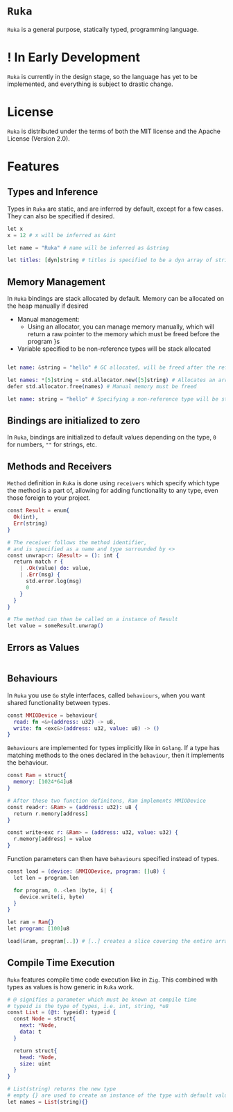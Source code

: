 # `Ruka`
`Ruka` is a general purpose, statically typed, programming language.

# ! In Early Development
`Ruka` is currently in the design stage, so the language has yet to be implemented, and everything is subject to drastic change.

# License
`Ruka` is distributed under the terms of both the MIT license and the Apache License (Version 2.0).

# Features

## Types and Inference
Types in `Ruka` are static, and are inferred by default, except for a few cases. They can also be specified if desired.
```elixir
let x
x = 12 # x will be inferred as &int

let name = "Ruka" # name will be inferred as &string

let titles: [dyn]string # titles is specified to be a dyn array of strings
```

## Memory Management
In `Ruka` bindings are stack allocated by default. Memory can be allocated on the heap manually if desired
- Manual management:
  - Using an allocator, you can manage memory manually, which will return a raw pointer to the memory which must be freed before the program }s
- Variable specified to be non-reference types will be stack allocated
```elixir

let name: &string = "hello" # GC allocated, will be freed after the reference goes out of scope

let names: *[5]string = std.allocator.new([5]string) # Allocates an array and returns a raw pointer to it
defer std.allocator.free(names) # Manual memory must be freed

let name: string = "hello" # Specifying a non-reference type will be stack allocated
```

## Bindings are initialized to zero
In `Ruka`, bindings are initialized to default values depending on the type, `0` for numbers, `""` for strings, etc.

## Methods and Receivers
`Method` definition in `Ruka` is done using `receivers` which specify which type the method is a part of, allowing for adding
functionality to any type, even those foreign to your project.
```elixir
const Result = enum{
  Ok(int),
  Err(string)
}

# The receiver follows the method identifier,
# and is specified as a name and type surrounded by <>
const unwrap<r: &Result> = (): int {
  return match r {
    | .Ok(value) do: value,
    | .Err(msg) { 
      std.error.log(msg)
      0
    }
  }
}

# The method can then be called on a instance of Result
let value = someResult.unwrap()

```

## Errors as Values
```elixir

```

## Behaviours
In `Ruka` you use `Go` style interfaces, called `behaviours`, when you want shared functionality between types.
```elixir
const MMIODevice = behaviour{
  read: fn <&>(address: u32) -> u8,
  write: fn <exc&>(address: u32, value: u8) -> ()
}
```

`Behaviours` are implemented for types implicitly like in `Golang`. If a type has matching methods to the ones declared in
the `behaviour`, then it implements the behaviour.
```elixir
const Ram = struct{
  memory: [1024*64]u8
}

# After these two function definitons, Ram implements MMIODevice
const read<r: &Ram> = (address: u32): u8 {
  return r.memory[address]
}

const write<exc r: &Ram> = (address: u32, value: u32) {
  r.memory[address] = value
}
```

Function parameters can then have `behaviours` specified instead of types.
```elixir
const load = (device: &MMIODevice, program: []u8) {
  let len = program.len

  for program, 0..<len |byte, i| {
    device.write(i, byte)
  }
}

let ram = Ram{}
let program: [100]u8

load(&ram, program[..]) # [..] creates a slice covering the entire array
```

## Compile Time Execution
`Ruka` features compile time code execution like in `Zig`. This combined with types as values
is how generic in `Ruka` work.
```elixir
# @ signifies a parameter which must be known at compile time
# typeid is the type of types, i.e. int, string, *u8 
const List = (@t: typeid): typeid {
  const Node = struct{
    next: *Node,
    data: t
  }

  return struct{
    head: *Node,
    size: uint
  }
}

# List(string) returns the new type
# empty {} are used to create an instance of the type with default values
let names = List(string){}
```
